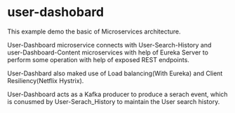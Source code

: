 # user-dashobard
This example demo the basic of Microservices architecture.

User-Dashboard microservice connects with User-Search-History and user-Dashboard-Content microservices with help of Eureka Server
to perform some operation with help of exposed REST endpoints.

User-Dashbard also maked use of Load balancing(With Eureka) and Client Resiliency(Netflix Hystrix).

User-Dashboard acts as a Kafka producer to produce a serach event, which is conusmed by User-Serach_History to maintain the User search history.


